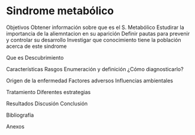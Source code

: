 # Sindrome metabólico

Objetivos
  Obtener información sobre que es el S. Metabólico
  Estudirar la importancia de la aliemntacion en su aparición
  Definir pautas para prevenir y controlar su desarrollo
  Investigar que conocimiento tiene la población acerca de este sindrome



Que es
  Descubrimiento
  
  Características
    Rasgos
      Enumeración y definición
  ¿Cómo diagnosticarlo?

Origen de la enfermedad
  Factores adversos
  Influencias ambientales

Tratamiento
  Diferentes estrategias
  


Resultados
Discusión
Conclusión


Bibliografía

Anexos